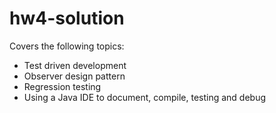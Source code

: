 # hw4-solution

Covers the following topics:
- Test driven development
- Observer design pattern
- Regression testing
- Using a Java IDE to document, compile, testing and debug
